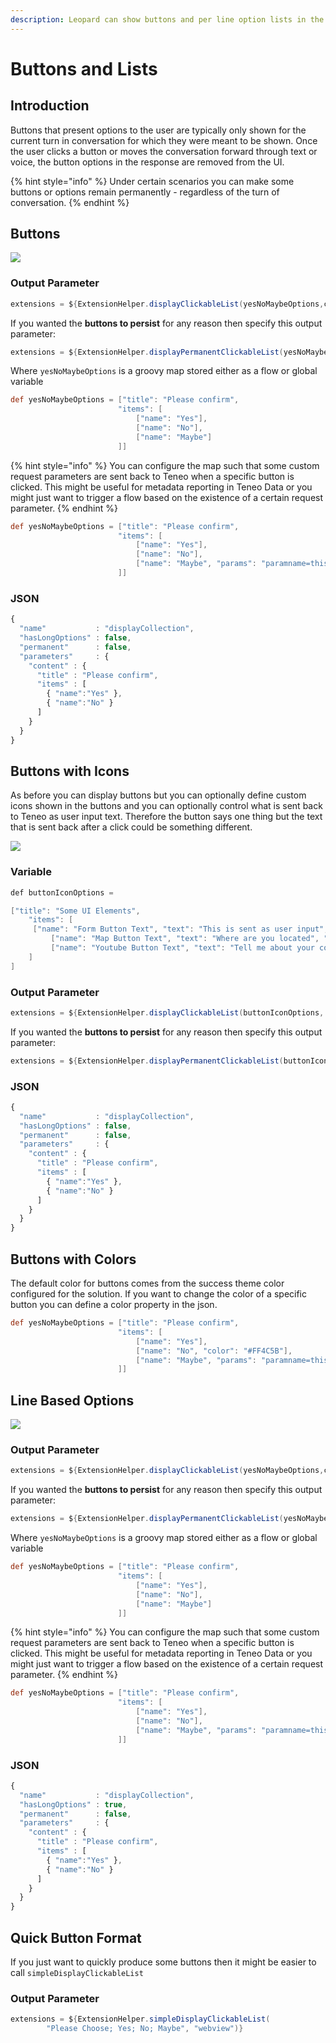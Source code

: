 ```yaml
---
description: Leopard can show buttons and per line option lists in the Chat response.
---
```


# Buttons and Lists

## Introduction

Buttons that present options to the user are typically only shown for the current turn in conversation for which they were meant to be shown. Once the user clicks a button or moves the conversation forward through text or voice, the button options in the response are removed from the UI.

{% hint style="info" %}
Under certain scenarios you can make some buttons or options remain permanently - regardless of the turn of conversation. 
{% endhint %}

## Buttons

![](../../.gitbook/assets/leopard-16.png)

### Output Parameter

```groovy
extensions = ${ExtensionHelper.displayClickableList(yesNoMaybeOptions,channel)}
```

If you wanted the **buttons to persist** for any reason then specify this output parameter:

```groovy
extensions = ${ExtensionHelper.displayPermanentClickableList(yesNoMaybeOptions, channel)}
```

Where `yesNoMaybeOptions` is a groovy map stored either as a flow or global variable

```groovy
def yesNoMaybeOptions = ["title": "Please confirm",
                        "items": [
                            ["name": "Yes"],
                            ["name": "No"],
                            ["name": "Maybe"]
                        ]]
```

{% hint style="info" %}
You can configure the map such that some custom request parameters are sent back to Teneo when a specific button is clicked. This might be useful for metadata reporting in Teneo Data or you might just want to trigger a flow based on the existence of a certain request parameter. 
{% endhint %}

```groovy
def yesNoMaybeOptions = ["title": "Please confirm",
                        "items": [
                            ["name": "Yes"],
                            ["name": "No"],
                            ["name": "Maybe", "params": "paramname=this-will-be-sent-back-in-url-when-maybe-option-clicked-optional"]
                        ]]
```

### JSON

```javascript
{
  "name"           : "displayCollection",
  "hasLongOptions" : false,
  "permanent"      : false,
  "parameters"     : {
    "content" : {
      "title" : "Please confirm",
      "items" : [
        { "name":"Yes" },
        { "name":"No" }
      ]
    }
  }
}
```

## Buttons with Icons

As before you can display buttons but you can optionally define custom icons shown in the buttons and you can optionally control what is sent back to Teneo as user input text. Therefore the button says one thing but the text that is sent back after a click could be something different.

![](../../.gitbook/assets/button-icons.png)

### Variable

```java
def buttonIconOptions = 

["title": "Some UI Elements",
    "items": [
     ["name": "Form Button Text", "text": "This is sent as user input", "icon": "book-information-variant"],
		 ["name": "Map Button Text", "text": "Where are you located", "icon": "google-maps"],
		 ["name": "Youtube Button Text", "text": "Tell me about your company", "icon": "youtube"],
    ]
]
```

### Output Parameter

```groovy
extensions = ${ExtensionHelper.displayClickableList(buttonIconOptions, channel)}
```

If you wanted the **buttons to persist** for any reason then specify this output parameter:

```groovy
extensions = ${ExtensionHelper.displayPermanentClickableList(buttonIconOptions, channel)
```

### JSON

```javascript
{
  "name"           : "displayCollection",
  "hasLongOptions" : false,
  "permanent"      : false,
  "parameters"     : {
    "content" : {
      "title" : "Please confirm",
      "items" : [
        { "name":"Yes" },
        { "name":"No" }
      ]
    }
  }
}
```

## Buttons with Colors

The default color for buttons comes from the success theme color configured for the solution. If you want to change the color of a specific button you can define a color property in the json.

```groovy
def yesNoMaybeOptions = ["title": "Please confirm",
                        "items": [
                            ["name": "Yes"],
                            ["name": "No", "color": "#FF4C5B"],
                            ["name": "Maybe", "params": "paramname=this-will-be-sent-back-in-url-when-maybe-option-clicked-optional"]
                        ]]
```

## Line Based Options

![](../../.gitbook/assets/leopard-05%20%281%29.png)

### Output Parameter

```groovy
extensions = ${ExtensionHelper.displayClickableList(yesNoMaybeOptions,channel, true)}
```

If you wanted the **buttons to persist** for any reason then specify this output parameter:

```groovy
extensions = ${ExtensionHelper.displayPermanentClickableList(yesNoMaybeOptions, channel, true)}
```

Where `yesNoMaybeOptions` is a groovy map stored either as a flow or global variable

```groovy
def yesNoMaybeOptions = ["title": "Please confirm",
                        "items": [
                            ["name": "Yes"],
                            ["name": "No"],
                            ["name": "Maybe"]
                        ]]
```

{% hint style="info" %}
You can configure the map such that some custom request parameters are sent back to Teneo when a specific button is clicked. This might be useful for metadata reporting in Teneo Data or you might just want to trigger a flow based on the existence of a certain request parameter. 
{% endhint %}

```groovy
def yesNoMaybeOptions = ["title": "Please confirm",
                        "items": [
                            ["name": "Yes"],
                            ["name": "No"],
                            ["name": "Maybe", "params": "paramname=this-will-be-sent-back-in-url-when-maybe-option-clicked-optional"]
                        ]]
```

### JSON

```javascript
{
  "name"           : "displayCollection",
  "hasLongOptions" : true,
  "permanent"      : false,
  "parameters"     : {
    "content" : {
      "title" : "Please confirm",
      "items" : [
        { "name":"Yes" },
        { "name":"No" }
      ]
    }
  }
}
```

## Quick Button Format

If you just want to quickly produce some buttons then it might be easier to call `simpleDisplayClickableList` 

### Output Parameter

```groovy
extensions = ${ExtensionHelper.simpleDisplayClickableList(
        "Please Choose; Yes; No; Maybe", "webview")}
```


